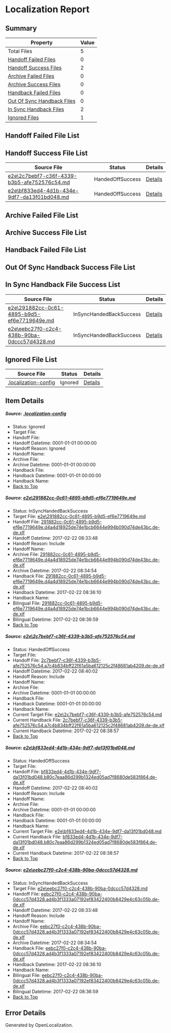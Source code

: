 # <a name='report-top'></a> Localization Report

## Summary
 Property | Value 
 -------- | ----- 
 Total Files | 5
[ Handoff Failed Files ](#handoff-failed-list)| 0
[ Handoff Success Files ](#handoff-success-list)| 2
[ Archive Failed Files ](#archive-failed-list)| 0
[ Archive Success Files ](#archive-success-list)| 0
[ Handback Failed Files ](#handback-failed-list)| 0
[ Out Of Sync Handback Files ](#outofsync-handback-success-list)| 0
[ In Sync Handback Files ](#insync-handback-success-list)| 2
[ Ignored Files ](#ignored-list)| 1

## <a name='handoff-failed-list'></a> Handoff Failed File List

## <a name='handoff-success-list'></a> Handoff Success File List
 Source File | Status | Details 
 ----------- | ------ | ------- 
 [e2e\2c7bebf7-c36f-4339-b3b5-afe752576c54.md](https://github.com/OpenLocalizationTestOrg/ol-test4/blob/09d46a92c9370d83d31e811fa4e923e58e91bb43/e2e/2c7bebf7-c36f-4339-b3b5-afe752576c54.md) | HandedOffSuccess | [Details](#2c142d3bb42a8efa66aba614cc1f3ca383a891e12)
 [e2e\bf833ed4-4d1b-434e-9df7-da13f01bd048.md](https://github.com/OpenLocalizationTestOrg/ol-test4/blob/09d46a92c9370d83d31e811fa4e923e58e91bb43/e2e/bf833ed4-4d1b-434e-9df7-da13f01bd048.md) | HandedOffSuccess | [Details](#59de54343379c87ebdcab03f0b90107ca52b1d3f3)

## <a name='archive-failed-list'></a> Archive Failed File List

## <a name='archive-success-list'></a> Archive Success File List

## <a name='handback-failed-list'></a> Handback Failed File List

## <a name='outofsync-handback-success-list'></a> Out Of Sync Handback Success File List

## <a name='insync-handback-success-list'></a> In Sync Handback File Success List
 Source File | Status | Details 
 ----------- | ------ | ------- 
 [e2e\291882cc-0c61-4895-b9d5-ef6e7719649e.md](https://github.com/OpenLocalizationTestOrg/ol-test4/blob/3a0dc0fc0a30bafe838398a999fbb0467b2ab0c0/e2e/291882cc-0c61-4895-b9d5-ef6e7719649e.md) | InSyncHandedBackSuccess | [Details](#55398b4f8788c07db679fd5f528732a4c13ce8061)
 [e2e\eebc27f0-c2c4-438b-90ba-0dccc57d4328.md](https://github.com/OpenLocalizationTestOrg/ol-test4/blob/3a0dc0fc0a30bafe838398a999fbb0467b2ab0c0/e2e/eebc27f0-c2c4-438b-90ba-0dccc57d4328.md) | InSyncHandedBackSuccess | [Details](#5d56616471fb19e8e802f46cfda450edc82fcfbd4)

## <a name='ignored-list'></a> Ignored File List
 Source File | Status | Details 
 ----------- | ------ | ------- 
 [.localization-config](https://github.com/OpenLocalizationTestOrg/ol-test4/blob/09d46a92c9370d83d31e811fa4e923e58e91bb43/.localization-config) | Ignored | [Details](#cb0632cf59c1387fc1742bfb9fa3c47f87e2e5c90)

## Item Details
##### <a name='cb0632cf59c1387fc1742bfb9fa3c47f87e2e5c90'></a> Source: [.localization-config](https://github.com/OpenLocalizationTestOrg/ol-test4/blob/09d46a92c9370d83d31e811fa4e923e58e91bb43/.localization-config)
* Status: Ignored
* Target File: 
* Handoff File: 
* Handoff Datetime: 0001-01-01 00:00:00
* Handoff Reason: Ignored
* Handoff Name: 
* Archive File: 
* Archive Datetime: 0001-01-01 00:00:00
* Handback File: 
* Handback Datetime: 0001-01-01 00:00:00
* Handback Name: 
* [Back to Top](#report-top)

##### <a name='55398b4f8788c07db679fd5f528732a4c13ce8061'></a> Source: [e2e\291882cc-0c61-4895-b9d5-ef6e7719649e.md](https://github.com/OpenLocalizationTestOrg/ol-test4/blob/3a0dc0fc0a30bafe838398a999fbb0467b2ab0c0/e2e/291882cc-0c61-4895-b9d5-ef6e7719649e.md)
* Status: InSyncHandedBackSuccess
* Target File: [e2e\291882cc-0c61-4895-b9d5-ef6e7719649e.md](https://github.com/OpenLocalizationTestOrg/ol-test4-dede/blob/28e0fc2b73df0e39562fc9208ef0ea0f17953868/e2e/291882cc-0c61-4895-b9d5-ef6e7719649e.md)
* Handoff File: [291882cc-0c61-4895-b9d5-ef6e7719649e.d4a4d18925de74e1bcb6644e994b090d74de43bc.de-de.xlf](https://github.com/OpenLocalizationTestOrg/ol-test4-handoff/blob/621287e55d018fdd04030c61a702db3d4b833223/ol-handoff/OpenLocalizationTestOrg/ol-test4-dede/xinjiang/ht/291882cc-0c61-4895-b9d5-ef6e7719649e.d4a4d18925de74e1bcb6644e994b090d74de43bc.de-de.xlf)
* Handoff Datetime: 2017-02-22 08:33:48
* Handoff Reason: Include
* Handoff Name: 
* Archive File: [291882cc-0c61-4895-b9d5-ef6e7719649e.d4a4d18925de74e1bcb6644e994b090d74de43bc.de-de.xlf](https://github.com/OpenLocalizationTestOrg/ol-test4-handoff/blob/9d36cd8b5c60a61a11b28d0ad98aac7500ed7dbd/ol-archive/OpenLocalizationTestOrg/ol-test4-dede/xinjiang/ht/291882cc-0c61-4895-b9d5-ef6e7719649e.d4a4d18925de74e1bcb6644e994b090d74de43bc.de-de.xlf)
* Archive Datetime: 2017-02-22 08:34:54
* Handback File: [291882cc-0c61-4895-b9d5-ef6e7719649e.d4a4d18925de74e1bcb6644e994b090d74de43bc.de-de.xlf](https://github.com/OpenLocalizationTestOrg/ol-test4-handback/blob/d5fe05931cc2e7a708aba3883ed1f67bc55b238b/ol-handback/OpenLocalizationTestOrg/ol-test4-dede/xinjiang/ht/291882cc-0c61-4895-b9d5-ef6e7719649e.d4a4d18925de74e1bcb6644e994b090d74de43bc.de-de.xlf)
* Handback Datetime: 2017-02-22 08:36:10
* Handback Name: 
* Bilingual File: [291882cc-0c61-4895-b9d5-ef6e7719649e.d4a4d18925de74e1bcb6644e994b090d74de43bc.de-de.xlf](https://github.com/OpenLocalizationTestOrg/ol-test4-handback/blob/d5fe05931cc2e7a708aba3883ed1f67bc55b238b/ol-handback/OpenLocalizationTestOrg/ol-test4-dede/xinjiang/ht/291882cc-0c61-4895-b9d5-ef6e7719649e.d4a4d18925de74e1bcb6644e994b090d74de43bc.de-de.xlf)
* Bilingual Datetime: 2017-02-22 08:36:59
* [Back to Top](#report-top)

##### <a name='2c142d3bb42a8efa66aba614cc1f3ca383a891e12'></a> Source: [e2e\2c7bebf7-c36f-4339-b3b5-afe752576c54.md](https://github.com/OpenLocalizationTestOrg/ol-test4/blob/09d46a92c9370d83d31e811fa4e923e58e91bb43/e2e/2c7bebf7-c36f-4339-b3b5-afe752576c54.md)
* Status: HandedOffSuccess
* Target File: 
* Handoff File: [2c7bebf7-c36f-4339-b3b5-afe752576c54.a7c4b834bff22f61a5ba612125c2f48681ab4209.de-de.xlf](https://github.com/OpenLocalizationTestOrg/ol-test4-handoff/blob/f5ce7d98faab9debed5c62c71761211f26e5c6c9/ol-handoff/OpenLocalizationTestOrg/ol-test4-dede/xinjiang/ht/2c7bebf7-c36f-4339-b3b5-afe752576c54.a7c4b834bff22f61a5ba612125c2f48681ab4209.de-de.xlf)
* Handoff Datetime: 2017-02-22 08:40:02
* Handoff Reason: Include
* Handoff Name: 
* Archive File: 
* Archive Datetime: 0001-01-01 00:00:00
* Handback File: 
* Handback Datetime: 0001-01-01 00:00:00
* Handback Name: 
* Current Target File: [e2e\2c7bebf7-c36f-4339-b3b5-afe752576c54.md](https://github.com/OpenLocalizationTestOrg/ol-test4-dede/blob/68da82ce02bab9991bbf6c95bb92e3369e591e8a/e2e/2c7bebf7-c36f-4339-b3b5-afe752576c54.md)
* Current Handback File: [2c7bebf7-c36f-4339-b3b5-afe752576c54.a7c4b834bff22f61a5ba612125c2f48681ab4209.de-de.xlf](https://github.com/OpenLocalizationTestOrg/ol-test4-handback/blob/74e51d4bd2feafa5e45ccf960ce40ee831c9787a/ol-handback/OpenLocalizationTestOrg/ol-test4-dede/xinjiang/ht/2c7bebf7-c36f-4339-b3b5-afe752576c54.a7c4b834bff22f61a5ba612125c2f48681ab4209.de-de.xlf)
* Current Handback Datetime: 2017-02-22 08:38:57
* [Back to Top](#report-top)

##### <a name='59de54343379c87ebdcab03f0b90107ca52b1d3f3'></a> Source: [e2e\bf833ed4-4d1b-434e-9df7-da13f01bd048.md](https://github.com/OpenLocalizationTestOrg/ol-test4/blob/09d46a92c9370d83d31e811fa4e923e58e91bb43/e2e/bf833ed4-4d1b-434e-9df7-da13f01bd048.md)
* Status: HandedOffSuccess
* Target File: 
* Handoff File: [bf833ed4-4d1b-434e-9df7-da13f01bd048.b80c7eaa86d299b1324ed05ad7f8680de583f864.de-de.xlf](https://github.com/OpenLocalizationTestOrg/ol-test4-handoff/blob/f5ce7d98faab9debed5c62c71761211f26e5c6c9/ol-handoff/OpenLocalizationTestOrg/ol-test4-dede/xinjiang/ht/bf833ed4-4d1b-434e-9df7-da13f01bd048.b80c7eaa86d299b1324ed05ad7f8680de583f864.de-de.xlf)
* Handoff Datetime: 2017-02-22 08:40:02
* Handoff Reason: Include
* Handoff Name: 
* Archive File: 
* Archive Datetime: 0001-01-01 00:00:00
* Handback File: 
* Handback Datetime: 0001-01-01 00:00:00
* Handback Name: 
* Current Target File: [e2e\bf833ed4-4d1b-434e-9df7-da13f01bd048.md](https://github.com/OpenLocalizationTestOrg/ol-test4-dede/blob/68da82ce02bab9991bbf6c95bb92e3369e591e8a/e2e/bf833ed4-4d1b-434e-9df7-da13f01bd048.md)
* Current Handback File: [bf833ed4-4d1b-434e-9df7-da13f01bd048.b80c7eaa86d299b1324ed05ad7f8680de583f864.de-de.xlf](https://github.com/OpenLocalizationTestOrg/ol-test4-handback/blob/74e51d4bd2feafa5e45ccf960ce40ee831c9787a/ol-handback/OpenLocalizationTestOrg/ol-test4-dede/xinjiang/ht/bf833ed4-4d1b-434e-9df7-da13f01bd048.b80c7eaa86d299b1324ed05ad7f8680de583f864.de-de.xlf)
* Current Handback Datetime: 2017-02-22 08:38:57
* [Back to Top](#report-top)

##### <a name='5d56616471fb19e8e802f46cfda450edc82fcfbd4'></a> Source: [e2e\eebc27f0-c2c4-438b-90ba-0dccc57d4328.md](https://github.com/OpenLocalizationTestOrg/ol-test4/blob/3a0dc0fc0a30bafe838398a999fbb0467b2ab0c0/e2e/eebc27f0-c2c4-438b-90ba-0dccc57d4328.md)
* Status: InSyncHandedBackSuccess
* Target File: [e2e\eebc27f0-c2c4-438b-90ba-0dccc57d4328.md](https://github.com/OpenLocalizationTestOrg/ol-test4-dede/blob/28e0fc2b73df0e39562fc9208ef0ea0f17953868/e2e/eebc27f0-c2c4-438b-90ba-0dccc57d4328.md)
* Handoff File: [eebc27f0-c2c4-438b-90ba-0dccc57d4328.ad4b3f1333a07192ef83422400b8429e4c63c05b.de-de.xlf](https://github.com/OpenLocalizationTestOrg/ol-test4-handoff/blob/621287e55d018fdd04030c61a702db3d4b833223/ol-handoff/OpenLocalizationTestOrg/ol-test4-dede/xinjiang/ht/eebc27f0-c2c4-438b-90ba-0dccc57d4328.ad4b3f1333a07192ef83422400b8429e4c63c05b.de-de.xlf)
* Handoff Datetime: 2017-02-22 08:33:48
* Handoff Reason: Include
* Handoff Name: 
* Archive File: [eebc27f0-c2c4-438b-90ba-0dccc57d4328.ad4b3f1333a07192ef83422400b8429e4c63c05b.de-de.xlf](https://github.com/OpenLocalizationTestOrg/ol-test4-handoff/blob/9d36cd8b5c60a61a11b28d0ad98aac7500ed7dbd/ol-archive/OpenLocalizationTestOrg/ol-test4-dede/xinjiang/ht/eebc27f0-c2c4-438b-90ba-0dccc57d4328.ad4b3f1333a07192ef83422400b8429e4c63c05b.de-de.xlf)
* Archive Datetime: 2017-02-22 08:34:54
* Handback File: [eebc27f0-c2c4-438b-90ba-0dccc57d4328.ad4b3f1333a07192ef83422400b8429e4c63c05b.de-de.xlf](https://github.com/OpenLocalizationTestOrg/ol-test4-handback/blob/d5fe05931cc2e7a708aba3883ed1f67bc55b238b/ol-handback/OpenLocalizationTestOrg/ol-test4-dede/xinjiang/ht/eebc27f0-c2c4-438b-90ba-0dccc57d4328.ad4b3f1333a07192ef83422400b8429e4c63c05b.de-de.xlf)
* Handback Datetime: 2017-02-22 08:36:10
* Handback Name: 
* Bilingual File: [eebc27f0-c2c4-438b-90ba-0dccc57d4328.ad4b3f1333a07192ef83422400b8429e4c63c05b.de-de.xlf](https://github.com/OpenLocalizationTestOrg/ol-test4-handback/blob/d5fe05931cc2e7a708aba3883ed1f67bc55b238b/ol-handback/OpenLocalizationTestOrg/ol-test4-dede/xinjiang/ht/eebc27f0-c2c4-438b-90ba-0dccc57d4328.ad4b3f1333a07192ef83422400b8429e4c63c05b.de-de.xlf)
* Bilingual Datetime: 2017-02-22 08:36:59
* [Back to Top](#report-top)


## Error Details

Generated by OpenLocalization.
